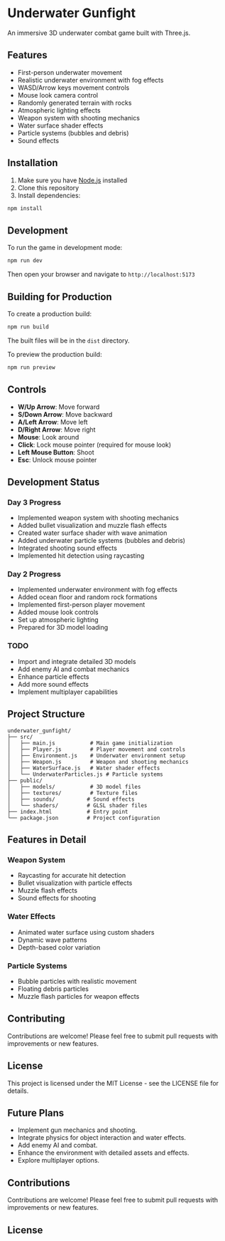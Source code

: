 # Underwater Gunfight

An immersive 3D underwater combat game built with Three.js.

## Features

- First-person underwater movement
- Realistic underwater environment with fog effects
- WASD/Arrow keys movement controls
- Mouse look camera control
- Randomly generated terrain with rocks
- Atmospheric lighting effects
- Weapon system with shooting mechanics
- Water surface shader effects
- Particle systems (bubbles and debris)
- Sound effects

## Installation

1. Make sure you have [Node.js](https://nodejs.org/) installed
2. Clone this repository
3. Install dependencies:
```bash
npm install
```

## Development

To run the game in development mode:

```bash
npm run dev
```

Then open your browser and navigate to `http://localhost:5173`

## Building for Production

To create a production build:

```bash
npm run build
```

The built files will be in the `dist` directory.

To preview the production build:

```bash
npm run preview
```

## Controls

- **W/Up Arrow**: Move forward
- **S/Down Arrow**: Move backward
- **A/Left Arrow**: Move left
- **D/Right Arrow**: Move right
- **Mouse**: Look around
- **Click**: Lock mouse pointer (required for mouse look)
- **Left Mouse Button**: Shoot
- **Esc**: Unlock mouse pointer

## Development Status

### Day 3 Progress
- Implemented weapon system with shooting mechanics
- Added bullet visualization and muzzle flash effects
- Created water surface shader with wave animation
- Added underwater particle systems (bubbles and debris)
- Integrated shooting sound effects
- Implemented hit detection using raycasting

### Day 2 Progress
- Implemented underwater environment with fog effects
- Added ocean floor and random rock formations
- Implemented first-person player movement
- Added mouse look controls
- Set up atmospheric lighting
- Prepared for 3D model loading

### TODO
- Import and integrate detailed 3D models
- Add enemy AI and combat mechanics
- Enhance particle effects
- Add more sound effects
- Implement multiplayer capabilities

## Project Structure

```
underwater_gunfight/
├── src/
│   ├── main.js           # Main game initialization
│   ├── Player.js         # Player movement and controls
│   ├── Environment.js    # Underwater environment setup
│   ├── Weapon.js         # Weapon and shooting mechanics
│   ├── WaterSurface.js   # Water shader effects
│   └── UnderwaterParticles.js # Particle systems
├── public/
│   ├── models/           # 3D model files
│   ├── textures/         # Texture files
│   ├── sounds/          # Sound effects
│   └── shaders/         # GLSL shader files
├── index.html           # Entry point
└── package.json         # Project configuration
```

## Features in Detail

### Weapon System
- Raycasting for accurate hit detection
- Bullet visualization with particle effects
- Muzzle flash effects
- Sound effects for shooting

### Water Effects
- Animated water surface using custom shaders
- Dynamic wave patterns
- Depth-based color variation

### Particle Systems
- Bubble particles with realistic movement
- Floating debris particles
- Muzzle flash particles for weapon effects

## Contributing

Contributions are welcome! Please feel free to submit pull requests with improvements or new features.

## License

This project is licensed under the MIT License - see the LICENSE file for details.

## Future Plans

- Implement gun mechanics and shooting.
- Integrate physics for object interaction and water effects.
- Add enemy AI and combat.
- Enhance the environment with detailed assets and effects.
- Explore multiplayer options.

## Contributions

Contributions are welcome! Please feel free to submit pull requests with improvements or new features.

## License
